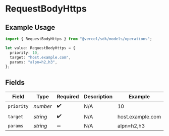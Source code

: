 # RequestBodyHttps

## Example Usage

```typescript
import { RequestBodyHttps } from "@vercel/sdk/models/operations";

let value: RequestBodyHttps = {
  priority: 10,
  target: "host.example.com",
  params: "alpn=h2,h3",
};
```

## Fields

| Field              | Type               | Required           | Description        | Example            |
| ------------------ | ------------------ | ------------------ | ------------------ | ------------------ |
| `priority`         | *number*           | :heavy_check_mark: | N/A                | 10                 |
| `target`           | *string*           | :heavy_check_mark: | N/A                | host.example.com   |
| `params`           | *string*           | :heavy_minus_sign: | N/A                | alpn=h2,h3         |